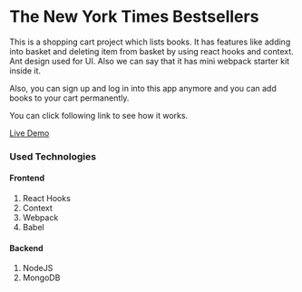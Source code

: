 # The New York Times Bestsellers

This is a shopping cart project which lists books. It has features like adding into basket and deleting item from basket by using react hooks and context. Ant design used for UI. Also we can say that it has mini webpack starter kit inside it.

Also, you can sign up and log in into this app anymore and you can add books to your cart permanently.

You can click following link to see how it works.

[Live Demo](https://app-nytimes.herokuapp.com/)

### Used Technologies
#### Frontend
 1. React Hooks
 2. Context
 2. Webpack
 4. Babel

#### Backend
 1. NodeJS
 2. MongoDB
 
